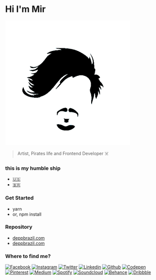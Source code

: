 # Hi I'm Mir # 
[![Brand](id/tinypng/black-small.png)](https://deppbrazil.com)
> Artist, Pirates life and Frontend Developer ☠️

### this is my humble ship ###
* [🇺🇸](https://www.deppbrazil.com)
* [🇧🇷](https://www.deppbrazil.com.br)

### Get Started ###
* yarn
* or, npm install

### Repository ###
* [deppbrazil.com](https://github.com/deppbrazil/deppbrazil.github.io)
* [deppbrazil.com](https://github.com/deppbrazil/deppbrazilBR.github.io)

### Where to find me? ###
[![Facebook](https://icongr.am/jam/facebook.svg)](https://web.facebook.com/eusoumircarvalho)
[![Instagram](https://icongr.am/jam/instagram.svg)](https://www.instagram.com/deppbrazil/)
[![Twitter](https://icongr.am/jam/twitter.svg)](https://twitter.com/deppbrazil)
[![Linkedin](https://icongr.am/jam/linkedin.svg)](https://www.linkedin.com/in/deppbrazil/detail/recent-activity/)
[![Github](https://icongr.am/jam/github.svg)](https://github.com/deppbrazil)
[![Codepen](https://icongr.am/jam/codepen.svg)](https://codepen.io/deppbrazil/)
[![Pinterest](https://icongr.am/fontawesome/pinterest.svg)](https://br.pinterest.com/deppbrazil/)
[![Medium](https://icongr.am/jam/medium.svg)](https://medium.com/@deppbrazil)
[![Spotify](https://icongr.am/jam/spotify.svg)](spotify:user:223a56evgrwf73mdbejoead7y)
[![Soundcloud](https://icongr.am/entypo/soundcloud.svg)](https://soundcloud.com/deppbrazil/sets)
[![Behance](https://icongr.am/jam/behance.svg)](https://www.behance.net/deppbrazil)
[![Dribbble](https://icongr.am/entypo/dribbble.svg)](https://dribbble.com/deppbrazil)
